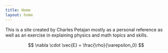 ```yaml
---
title: Home
layout: home
---
```


This is a site created by Charles Petajan mostly as a personal reference as well as an exercise in explaining physics and math topics and skills.


$$ 
\nabla \cdot \vec{E} = \frac{\rho}{\varepsilon_0}
$$
